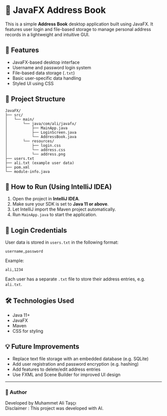 # 📒 JavaFX Address Book

This is a simple **Address Book** desktop application built using JavaFX. It features user login and file-based storage to manage personal address records in a lightweight and intuitive GUI.

## 🧩 Features

- JavaFX-based desktop interface
- Username and password login system
- File-based data storage (`.txt`)
- Basic user-specific data handling
- Styled UI using CSS

## 📁 Project Structure

```
JavaFX/
├── src/
│   └── main/
│       └── java/com/ali/javafx/
│           ├── MainApp.java
│           ├── LoginScreen.java
│           └── AddressBook.java
│       └── resources/
│           ├── login.css
│           └── address.css
│           └── address.png
├── users.txt
├── ali.txt (example user data)
├── pom.xml
└── module-info.java
```

## 🚀 How to Run (Using IntelliJ IDEA)

1. Open the project in **IntelliJ IDEA**.
2. Make sure your SDK is set to **Java 11 or above**.
3. Let IntelliJ import the Maven project automatically.
4. Run `MainApp.java` to start the application.

## 🔐 Login Credentials

User data is stored in `users.txt` in the following format:

```
username,password
```

Example:
```
ali,1234
```

Each user has a separate `.txt` file to store their address entries, e.g. `ali.txt`.

## 🛠️ Technologies Used

- Java 11+
- JavaFX
- Maven
- CSS for styling

## 💡 Future Improvements

- Replace text file storage with an embedded database (e.g. SQLite)
- Add user registration and password encryption (e.g. hashing)
- Add features to delete/edit address entries
- Use FXML and Scene Builder for improved UI design

---

### 📌 Author

Developed by Muhammet Ali Taşçı  
Disclaimer : This project was developed with AI.
